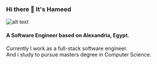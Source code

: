 ### Hi there 👋 It's Hameed
![alt text](https://github.com/7ameed/7ameed/https://github.com/7ameed/7ameed/blob/master/hey.png)
#### A Software Engineer based on Alexandria, Egypt. 

Currently I work as a full-stack software engineer. </br>
And i study to pursue masters degree in Computer Science. </br>

<!--
**7ameed/7ameed** is a ✨ _special_ ✨ repository because its `README.md` (this file) appears on your GitHub profile.

Here are some ideas to get you started:

- 🔭 I’m currently working on ...
- 🌱 I’m currently learning ...
- 👯 I’m looking to collaborate on ...
- 🤔 I’m looking for help with ...
- 💬 Ask me about ...
- 😄 Pronouns: ...
- ⚡ Fun fact: ...
-->
